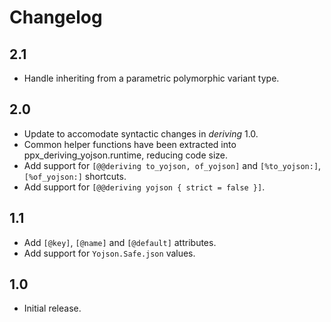 Changelog
=========

2.1
---

  * Handle inheriting from a parametric polymorphic variant type.

2.0
---

  * Update to accomodate syntactic changes in _deriving_ 1.0.
  * Common helper functions have been extracted into
    ppx_deriving_yojson.runtime, reducing code size.
  * Add support for `[@@deriving to_yojson, of_yojson]`
    and `[%to_yojson:]`, `[%of_yojson:]` shortcuts.
  * Add support for `[@@deriving yojson { strict = false }]`.

1.1
---

  * Add `[@key]`, `[@name]` and `[@default]` attributes.
  * Add support for `Yojson.Safe.json` values.

1.0
---

  * Initial release.
